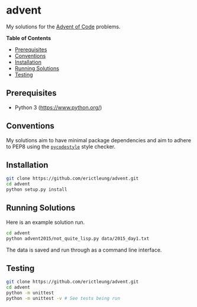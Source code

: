 # advent

My solutions for the [Advent of Code](https://adventofcode.com/) problems.

**Table of Contents**

- [Prerequisites](#prerequisites)
- [Conventions](#conventions)
- [Installation](#installation)
- [Running Solutions](#running-solutions)
- [Testing](#testing)

## Prerequisites

- Python 3 (https://www.python.org/)

## Conventions

My solutions aim to have minimal package dependencies and aim to adhere to PEP8
using the [`pycodestyle`](https://github.com/pycqa/pycodestyle) style checker.

## Installation

```bash
git clone https://github.com/erictleung/advent.git
cd advent
python setup.py install
```

## Running Solutions

Here is an example solution run.

```bash
cd advent
python advent2015/not_quite_lisp.py data/2015_day1.txt
```

The data is saved and run through as a command line interface.

## Testing

```bash
git clone https://github.com/erictleung/advent.git
cd advent
python -m unittest
python -m unittest -v # See tests being run
```
